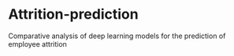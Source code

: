 # Attrition-prediction
Comparative analysis of deep learning models for the prediction of employee attrition
